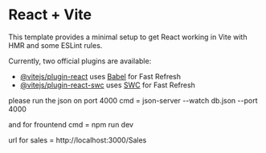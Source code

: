 # React + Vite

This template provides a minimal setup to get React working in Vite with HMR and some ESLint rules.

Currently, two official plugins are available:

- [@vitejs/plugin-react](https://github.com/vitejs/vite-plugin-react/blob/main/packages/plugin-react/README.md) uses [Babel](https://babeljs.io/) for Fast Refresh
- [@vitejs/plugin-react-swc](https://github.com/vitejs/vite-plugin-react-swc) uses [SWC](https://swc.rs/) for Fast Refresh


please run the json on port 4000
cmd = json-server --watch db.json --port 4000

and for frountend 
cmd = npm run dev

url for sales = http://localhost:3000/Sales

<!-- 


import React from 'react';
import { BrowserRouter as Router, Route, Routes } from 'react-router-dom';
import TicketList from './pages/Tickets/Tickets';
import CreateTicket from './components/Ticket/CreateTicket';
import Quotations from './pages/Quotations/QuotationList';
// import InvoiceList from './pages/Invoices/InvoiceList';
// import InvoiceDetails from './pages/Invoices/InvoiceDetails';
// import CreateInvoice from './pages/Invoices/CreateInvoice';
// import EditInvoice from './pages/Invoices/EditInvoice';
// import PaymentTracking from './pages/Payments/PaymentTracking'; 
import Dashboard from './pages/dashboard/AdminDashboard';
// import Users from './pages/Users/Users';
// import Customers from './pages/Customers/Customers';
import Header from './components/Header/Header';
import Navbar from './components/Navbar/AdminNav';
import Login from './pages/auth/LoginPage';
import ForgotPass from './pages/auth/ForgotPasswordPage'
import Register from './pages/auth/RegisterPage';
import AdminHomeDash from './pages/dashboard/AdminDashHome'
import { ThemeProvider } from '@mui/material/styles';
import { CssBaseline } from '@mui/material';
import theme from './theme'; // Custom theme

const App = () => {
    return (
        <ThemeProvider theme={theme}>
            
            <CssBaseline />
            <Router>
                <Header/>
                 <Navbar/>
                <Routes>
                    {/* Public Routes */}
                    <Route path="/login" element={<Login />} />
                    <Route path="/forgot-password" element={<ForgotPass />} />
                    <Route path="/register" element={<Register />} />
                    <Route path="/TicketList" element={<TicketList />} />
               
                    
                    {/* Unprotected Routes */}

                    <Route path="/CreateTicket" element={<CreateTicket />} />
                    <Route path="/Quotations" element={<Quotations />} />
                    


                    {/* <Route path="/invoices" element={<InvoiceList />} />
                    <Route path="/invoice/:invoiceId" element={<InvoiceDetails />} />
                    <Route path="/create-invoice" element={<CreateInvoice />} />
                    <Route path="/edit-invoice/:invoiceId" element={<EditInvoice />} />
                    <Route path="/payments" element={<PaymentTracking />} />
                    <Route path="/dashboard" element={<Dashboard />} />
                    <Route path="/users" element={<Users />} />
                    <Route path="/customers" element={<Customers />} /> */}

                    {/* Default Route */}
                    <Route path="/" element={<Dashboard />} />
                 

                </Routes>
            </Router>
        </ThemeProvider>
    );
};

export default App;




admin dashboard 

:
import React from 'react';
import { useSelector } from 'react-redux';
import TicketList from '../Tickets/Tickets.jsx';
import QuotationList from '../Quotations/QuotationList.jsx';
import Users from '../Users/Users.jsx';
import Customers from '../Customers/Customers.jsx';
// import NotificationList from '../../pages/Notifications/NotificationList'; present in the component
import NotificationList from '../../components/NotificationList.jsx';

const AdminDashboard = () => {
    const tickets = useSelector((state) => state.tickets.allTickets);
    const quotations = useSelector((state) => state.quotations.allQuotations);
    const users = useSelector((state) => state.users.allUsers);
    const customers = useSelector((state) => state.customers.allCustomers);
    const notifications = useSelector((state) => state.notifications.allNotifications);

    return (
        <div class="wrapper">
       
        <div className="dashboard-container">
            <h1>Admin Dashboard</h1>
          
            <section>
                <h2>User Management</h2>
                <Customers users={customers} />
            </section>
            <section>
            {/* <h2>Notifications</h2> */}
                {/* 
                <NotificationList notifications={notifications} /> */}
            </section>
        </div>
        </div>
    );
};

export default AdminDashboard;











 -->